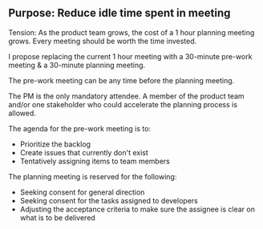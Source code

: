 Purpose: Reduce idle time spent in meeting
---
Tension: As the product team grows, the cost of a 1 hour planning meeting grows. Every meeting should be worth the time invested.

I propose replacing the current 1 hour meeting with a 30-minute pre-work meeting & a 30-minute planning meeting.

The pre-work meeting can be any time before the planning meeting.

The PM is the only mandatory attendee. A member of the product team and/or one stakeholder who could accelerate the planning process is allowed. 

The agenda for the pre-work meeting is to:

- Prioritize the backlog
- Create issues that currently don't exist
- Tentatively assigning items to team members

The planning meeting is reserved for the following:

- Seeking consent for general direction
- Seeking consent for the tasks assigned to developers
- Adjusting the acceptance criteria to make sure the assignee is clear on what is to be delivered
